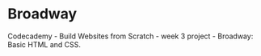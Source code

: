 # Broadway
Codecademy - Build Websites from Scratch - week 3 project - Broadway: Basic HTML and CSS.
